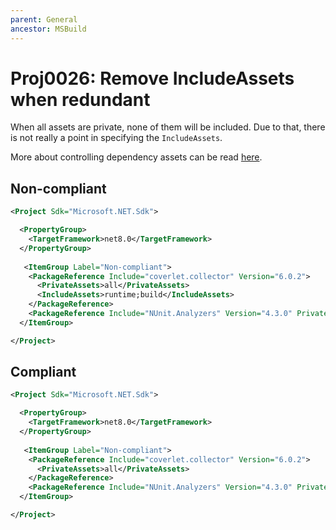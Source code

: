 ```yaml
---
parent: General
ancestor: MSBuild
---
```


# Proj0026: Remove IncludeAssets when redundant
When all assets are private, none of them will be included. Due to that, there
is not really a point in specifying the `IncludeAssets`.

More about controlling dependency assets can be read [here](https://learn.microsoft.com/nuget/consume-packages/package-references-in-project-files#controlling-dependency-assets).

## Non-compliant
``` xml
<Project Sdk="Microsoft.NET.Sdk">

  <PropertyGroup>
    <TargetFramework>net8.0</TargetFramework>
  </PropertyGroup>
  
   <ItemGroup Label="Non-compliant">
    <PackageReference Include="coverlet.collector" Version="6.0.2">
      <PrivateAssets>all</PrivateAssets>
      <IncludeAssets>runtime;build</IncludeAssets>
    </PackageReference>
    <PackageReference Include="NUnit.Analyzers" Version="4.3.0" PrivateAssets="All" IncludeAssets="runtime;build;native; contentfiles;analyzers;buildtransitive" />
  </ItemGroup>

</Project>
```

## Compliant
``` xml
<Project Sdk="Microsoft.NET.Sdk">

  <PropertyGroup>
    <TargetFramework>net8.0</TargetFramework>
  </PropertyGroup>
  
   <ItemGroup Label="Non-compliant">
    <PackageReference Include="coverlet.collector" Version="6.0.2">
      <PrivateAssets>all</PrivateAssets>
    </PackageReference>
    <PackageReference Include="NUnit.Analyzers" Version="4.3.0" PrivateAssets="All" />
  </ItemGroup>

</Project>
```
